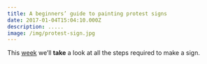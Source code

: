 ```yaml
---
title: A beginners’ guide to painting protest signs
date: 2017-01-04T15:04:10.000Z
description: .....
image: /img/protest-sign.jpg
---
```

This [week](/wdwdw) we’ll **take** a look at all the steps required to make a sign.

